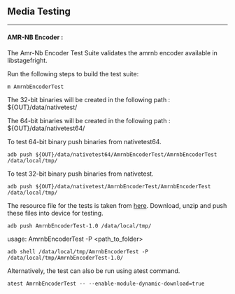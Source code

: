 ## Media Testing ##
---
#### AMR-NB Encoder :
The Amr-Nb Encoder Test Suite validates the amrnb encoder available in libstagefright.

Run the following steps to build the test suite:
```
m AmrnbEncoderTest
```

The 32-bit binaries will be created in the following path : ${OUT}/data/nativetest/

The 64-bit binaries will be created in the following path : ${OUT}/data/nativetest64/

To test 64-bit binary push binaries from nativetest64.
```
adb push ${OUT}/data/nativetest64/AmrnbEncoderTest/AmrnbEncoderTest /data/local/tmp/
```

To test 32-bit binary push binaries from nativetest.
```
adb push ${OUT}/data/nativetest/AmrnbEncoderTest/AmrnbEncoderTest /data/local/tmp/
```

The resource file for the tests is taken from [here](https://dl.google.com/android-unittest/media/frameworks/av/media/module/codecs/amrnb/enc/test/AmrnbEncoderTest-1.0.zip). Download, unzip and push these files into device for testing.

```
adb push AmrnbEncoderTest-1.0 /data/local/tmp/
```

usage: AmrnbEncoderTest -P \<path_to_folder\>
```
adb shell /data/local/tmp/AmrnbEncoderTest -P /data/local/tmp/AmrnbEncoderTest-1.0/
```
Alternatively, the test can also be run using atest command.

```
atest AmrnbEncoderTest -- --enable-module-dynamic-download=true
```
